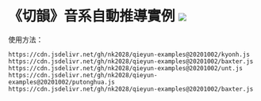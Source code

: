 # 《切韻》音系自動推導實例 [![](https://data.jsdelivr.com/v1/package/gh/nk2028/qieyun-examples/badge)](https://www.jsdelivr.com/package/gh/nk2028/qieyun-examples)

使用方法：

```
https://cdn.jsdelivr.net/gh/nk2028/qieyun-examples@20201002/kyonh.js
https://cdn.jsdelivr.net/gh/nk2028/qieyun-examples@20201002/baxter.js
https://cdn.jsdelivr.net/gh/nk2028/qieyun-examples@20201002/unt.js
https://cdn.jsdelivr.net/gh/nk2028/qieyun-examples@20201002/putonghua.js
https://cdn.jsdelivr.net/gh/nk2028/qieyun-examples@20201002/baxter.js
```
